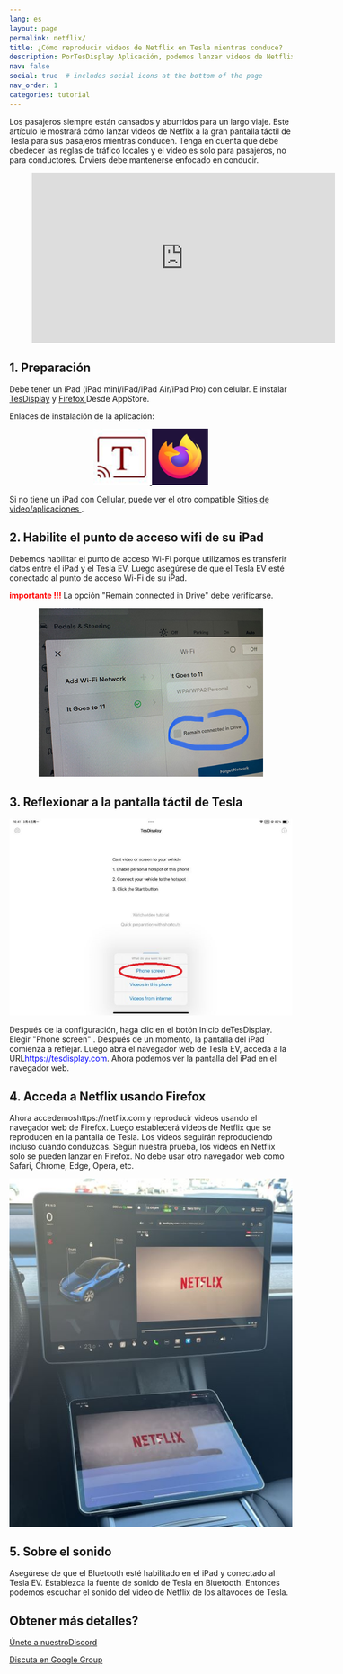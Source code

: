 ```yaml
---
lang: es
layout: page
permalink: netflix/
title: ¿Cómo reproducir videos de Netflix en Tesla mientras conduce?
description: PorTesDisplay Aplicación, podemos lanzar videos de Netflix a la gran pantalla táctil de Tesla para todos los pasajeros mientras conducen.
nav: false
social: true  # includes social icons at the bottom of the page
nav_order: 1
categories: tutorial
---
```


Los pasajeros siempre están cansados ​​y aburridos para un largo viaje. Este artículo le mostrará cómo lanzar videos de Netflix a la gran pantalla táctil de Tesla para sus pasajeros mientras conducen. Tenga en cuenta que debe obedecer las reglas de tráfico locales y el video es solo para pasajeros, no para conductores. Drviers debe mantenerse enfocado en conducir.

<!-- blank line -->
<figure class= "video-container" >
  <iframe width= "540"  height= "303"  src= "https://www.youtube.com/embed/O31JLO208nQ"  frameborder= "0"  allowfullscreen= "true" > </iframe>
</figure>
<!-- blank line -->

## 1. Preparación
Debe tener un iPad (iPad mini/iPad/iPad Air/iPad Pro) con celular.
E instalar <a href = "https://apps.apple.com/app/tesdisplay-screen-mirror/id6469987744" >TesDisplay</a> y <a href = "https://apps.apple.com/app/firefox-private-safe-browser/id989804926" > Firefox </a> Desde AppStore.

Enlaces de instalación de la aplicación:
<p style= "text-align: center;" >
<a id = "TesDisplay"  href = "https://apps.apple.com/app/tesdisplay-screen-mirror/id6469987744" >
<img src= "/assets/img/logo.png"  height= "100px" >
</a>
<a id = "FireFox"  href = "https://apps.apple.com/app/firefox-private-safe-browser/id989804926" >
<img src= "/assets/img/firefox.webp"  height= "100px" >
</a>
</p>
Si no tiene un iPad con Cellular, puede ver el otro compatible <a href = "/sites" > Sitios de video/aplicaciones </a>.

## 2. Habilite el punto de acceso wifi de su iPad
<p> Debemos habilitar el punto de acceso Wi-Fi porque utilizamos es transferir datos entre el iPad y el Tesla EV.
Luego asegúrese de que el Tesla EV esté conectado al punto de acceso Wi-Fi de su iPad. </p>
<p><span style= "color: red" > <b> importante !!! </b></span> La opción "Remain connected in Drive"  debe verificarse. </p>
<p style= "text-align: center;" >
<img src= "/assets/img/wifi-connected.jpg"  height= "300px" >
</p>

## 3. Reflexionar a la pantalla táctil de Tesla
<p style= "text-align: center;" >
<img src= "/assets/img/ipad-screen.jpg"  alt= "The start choice of TesDisplay app for using Netflix"  width= "540px" >
</p>
Después de la configuración, haga clic en el botón Inicio deTesDisplay. Elegir "Phone screen" . Después de un momento, la pantalla del iPad comienza a reflejar.
Luego abra el navegador web de Tesla EV, acceda a la URL<span style= "color:blue" >https://tesdisplay.com</span>. Ahora podemos ver la pantalla del iPad en el navegador web.

## 4. Acceda a Netflix usando Firefox
Ahora accedemoshttps://netflix.com y reproducir videos usando el navegador web de Firefox. Luego establecerá videos de Netflix que se reproducen en la pantalla de Tesla. Los videos seguirán reproduciendo incluso cuando conduzcas.
Según nuestra prueba, los videos en Netflix solo se pueden lanzar en Firefox. No debe usar otro navegador web como Safari, Chrome, Edge, Opera, etc.
<p style= "text-align: center;" >
<img src= "/assets/img/netflix.jpg"  alt= "mirror Netflix video to Tesla using TesDisplay"  width= "590px" >
</p>

## 5. Sobre el sonido
Asegúrese de que el Bluetooth esté habilitado en el iPad y conectado al Tesla EV.
Establezca la fuente de sonido de Tesla en Bluetooth.
Entonces podemos escuchar el sonido del video de Netflix de los altavoces de Tesla.

## Obtener más detalles?
<p> <a href = "https://discord.gg/Tvbs9uWcN9"  Target = "_blank" > Únete a nuestroDiscord</a> </p>
<p> <a href = "https://groups.google.com/g/tesla-display"  Target = "_blank" > Discuta en Google Group </a> </p>

